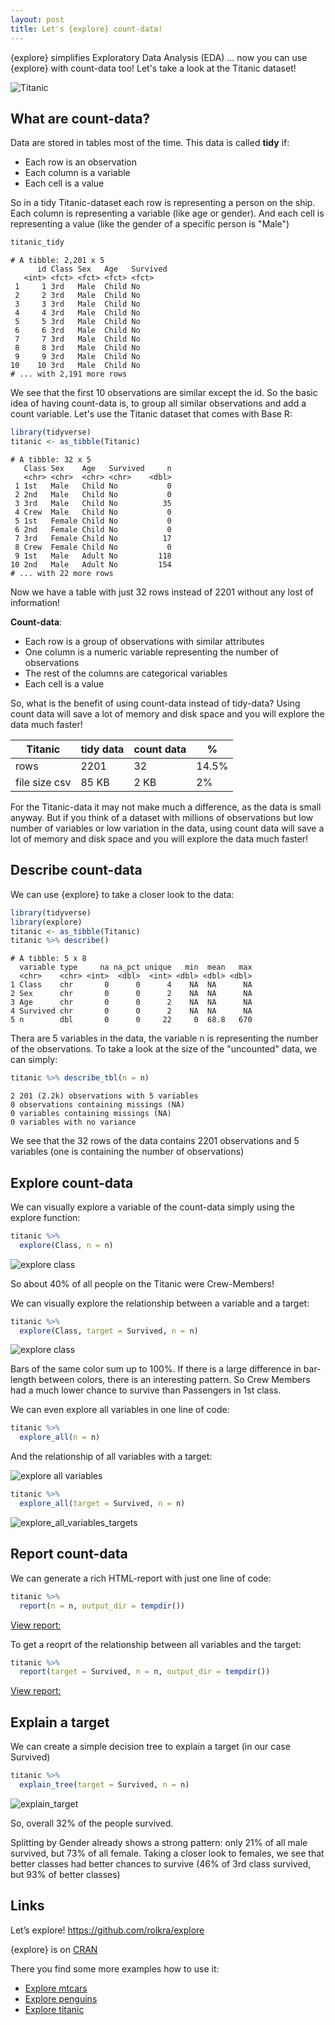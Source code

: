 ```yaml
---
layout: post
title: Let's {explore} count-data!
---
```


{explore} simplifies Exploratory Data Analysis (EDA) ... now you can use {explore} with count-data too! Let's take a look at the Titanic dataset!

![Titanic](../images/explore-count-titanic.jpg)

## What are count-data?

Data are stored in tables most of the time. This data is called **tidy** if:

* Each row is an observation
* Each column is a variable
* Each cell is a value

So in a tidy Titanic-dataset each row is representing a person on the ship. 
Each column is representing a variable (like age or gender). And each cell is representing a value (like the gender of a specific person is "Male")

```R
titanic_tidy
```
```
# A tibble: 2,201 x 5
      id Class Sex   Age   Survived
   <int> <fct> <fct> <fct> <fct>   
 1     1 3rd   Male  Child No      
 2     2 3rd   Male  Child No      
 3     3 3rd   Male  Child No      
 4     4 3rd   Male  Child No      
 5     5 3rd   Male  Child No      
 6     6 3rd   Male  Child No      
 7     7 3rd   Male  Child No      
 8     8 3rd   Male  Child No      
 9     9 3rd   Male  Child No      
10    10 3rd   Male  Child No      
# ... with 2,191 more rows
```

We see that the first 10 observations are similar except the id. So the basic idea of having count-data is, to group all similar observations and add a count variable. Let's use the Titanic dataset that comes with Base R:

```R
library(tidyverse)
titanic <- as_tibble(Titanic)
```
```
# A tibble: 32 x 5
   Class Sex    Age   Survived     n
   <chr> <chr>  <chr> <chr>    <dbl>
 1 1st   Male   Child No           0
 2 2nd   Male   Child No           0
 3 3rd   Male   Child No          35
 4 Crew  Male   Child No           0
 5 1st   Female Child No           0
 6 2nd   Female Child No           0
 7 3rd   Female Child No          17
 8 Crew  Female Child No           0
 9 1st   Male   Adult No         118
10 2nd   Male   Adult No         154
# ... with 22 more rows
```

Now we have a table with just 32 rows instead of 2201 without any lost of information! 

**Count-data**:

* Each row is a group of observations with similar attributes 
* One column is a numeric variable representing the number of observations 
* The rest of the columns are categorical variables
* Each cell is a value

So, what is the benefit of using count-data instead of tidy-data? Using count data will save a lot of memory and disk space and you will explore the data much faster!

| Titanic           | tidy data | count data | %               |
|-------------------|-----------|------------|-----------------|
| rows              | 2201      | 32         | 14.5%           |
| file size csv     | 85 KB     | 2 KB       | 2%              |

For the Titanic-data it may not make much a difference, as the data is small anyway. But if you think of a dataset with millions of observations but low number of variables or low variation in the data, using count data will save a lot of memory and disk space and you will explore the data much faster!

## Describe count-data

We can use {explore} to take a closer look to the data:

```R
library(tidyverse)
library(explore)
titanic <- as_tibble(Titanic)
titanic %>% describe()
```
```
# A tibble: 5 x 8
  variable type     na na_pct unique   min  mean   max
  <chr>    <chr> <int>  <dbl>  <int> <dbl> <dbl> <dbl>
1 Class    chr       0      0      4    NA  NA      NA
2 Sex      chr       0      0      2    NA  NA      NA
3 Age      chr       0      0      2    NA  NA      NA
4 Survived chr       0      0      2    NA  NA      NA
5 n        dbl       0      0     22     0  68.8   670
```

Thera are 5 variables in the data, the variable n is representing the number of the observations.
To take a look at the size of the "uncounted" data, we can simply:

```R
titanic %>% describe_tbl(n = n)
```
```
2 201 (2.2k) observations with 5 variables
0 observations containing missings (NA)
0 variables containing missings (NA)
0 variables with no variance
```
We see that the 32 rows of the data contains 2201 observations and 5 variables (one is containing the number of observations)

## Explore count-data

We can visually explore a variable of the count-data simply using the explore function:

```R
titanic %>% 
  explore(Class, n = n)
```
![explore class](../images/explore-count-class.png)

So about 40% of all people on the Titanic were Crew-Members!

We can visually explore the relationship between a variable and a target:

```R
titanic %>% 
  explore(Class, target = Survived, n = n)
```
![explore class](../images/explore-count-classtarget.png)

Bars of the same color sum up to 100%. If there is a large difference in bar-length between colors, there is an interesting pattern. 
So Crew Members had a much lower chance to survive than Passengers in 1st class.

We can even explore all variables in one line of code:

```R
titanic %>% 
  explore_all(n = n)
```

And the relationship of all variables with a target:

![explore all variables](../images/explore-count-allvariables.png)

```R
titanic %>% 
  explore_all(target = Survived, n = n)
```

![explore_all_variables_targets](../images/explore-count-alltargets.png)

## Report count-data

We can generate a rich HTML-report with just one line of code:

```R
titanic %>% 
  report(n = n, output_dir = tempdir())
```
[View report:](https://htmlpreview.github.io/?https://github.com/rolkra/rolkra.github.io/blob/master/images/report_variable.html)

To get a reoprt of the relationship between all variables and the target:

```R
titanic %>% 
  report(target = Survived, n = n, output_dir = tempdir())
```

[View report:](https://htmlpreview.github.io/?https://github.com/rolkra/rolkra.github.io/blob/master/images/report_target_split.html)

## Explain a target

We can create a simple decision tree to explain a target (in our case Survived)

```R
titanic %>% 
  explain_tree(target = Survived, n = n)
```
![explain_target](../images/explore-count-explain.png)

So, overall 32% of the people survived. 

Splitting by Gender already shows a strong pattern: only 21% of all male survived, but 73% of all female. Taking a closer look to females, we see that better classes had better chances to survive (46% of 3rd class survived, but 93% of better classes)

## Links

Let’s explore! https://github.com/rolkra/explore

{explore} is on [CRAN](https://cran.r-project.org/web/packages/explore/index.html)

There you find some more examples how to use it:
* [Explore mtcars](https://cran.r-project.org/web/packages/explore/vignettes/explore_mtcars.html)
* [Explore penguins](https://cran.r-project.org/web/packages/explore/vignettes/explore_penguins.html)
* [Explore titanic](https://cran.r-project.org/web/packages/explore/vignettes/explore_titanic.html)

